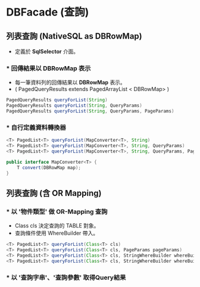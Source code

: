 # DBFacade (查詢)


## 列表查詢 (NativeSQL as DBRowMap)

* 定義於 **SqlSelector** 介面。


### * 回傳結果以 DBRowMap 表示

* 每一筆資料列的回傳結果以 **DBRowMap** 表示。
* \( PagedQueryResults extends PagedArrayList < DBRowMap\> \)

``` java
PagedQueryResults queryForList(String)
PagedQueryResults queryForList(String, QueryParams)
PagedQueryResults queryForList(String, QueryParams, PageParams)
```

### * 自行定義資料轉換器

``` java
<T> PagedList<T> queryForList(MapConverter<T>, String)
<T> PagedList<T> queryForList(MapConverter<T>, String, QueryParams)
<T> PagedList<T> queryForList(MapConverter<T>, String, QueryParams, PageParams)

public interface MapConverter<T> {
    T convert(DBRowMap map);
}
```

## 列表查詢 (含 OR Mapping)


### * 以 '物件類型' 做 OR-Mapping 查詢

* Class<T> cls 決定查詢的 TABLE 對象。
* 查詢條件使用 WhereBuilder 帶入。

``` java
<T> PagedList<T> queryForList(Class<T> cls) 
<T> PagedList<T> queryForList(Class<T> cls, PageParams pageParams) 
<T> PagedList<T> queryForList(Class<T> cls, StringWhereBuilder whereBuilder) 
<T> PagedList<T> queryForList(Class<T> cls, StringWhereBuilder whereBuilder, PageParams pageParams);
```


### * 以 '查詢字串'、'查詢參數' 取得Query結果






